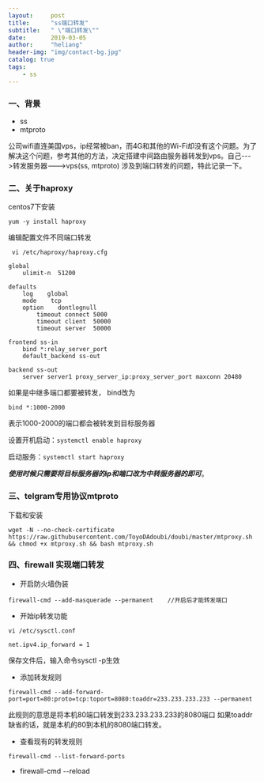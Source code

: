 ```yaml
---
layout:     post
title:      "ss端口转发"
subtitle:   " \"端口转发\""
date:       2019-03-05 
author:     "heliang"
header-img: "img/contact-bg.jpg"
catalog: true
tags:
    - ss
---
```



### 一、背景

- ss
- mtproto

公司wifi直连美国vps，ip经常被ban，而4G和其他的Wi-Fi却没有这个问题。为了解决这个问题，参考其他的方法，决定搭建中间路由服务器转发到vps。自己--->转发服务器--->vps(ss, mtproto)
涉及到端口转发的问题，特此记录一下。

### 二、关于haproxy
centos7下安装
```
yum -y install haproxy
```

编辑配置文件不同端口转发
```
 vi /etc/haproxy/haproxy.cfg
```

```
global
    ulimit-n  51200

defaults
    log    global
    mode    tcp
    option    dontlognull
        timeout connect 5000
        timeout client  50000
        timeout server  50000

frontend ss-in
    bind *:relay_server_port
    default_backend ss-out

backend ss-out
    server server1 proxy_server_ip:proxy_server_port maxconn 20480
```

如果是中继多端口都要被转发， bind改为
```
bind *:1000-2000
```
表示1000-2000的端口都会被转发到目标服务器

设置开机启动：```systemctl enable haproxy```

启动服务：```systemctl start haproxy```

***使用时候只需要将目标服务器的ip和端口改为中转服务器的即可***。


### 三、telgram专用协议mtproto

下载和安装

```
wget -N --no-check-certificate https://raw.githubusercontent.com/ToyoDAdoubi/doubi/master/mtproxy.sh && chmod +x mtproxy.sh && bash mtproxy.sh
```

### 四、firewall 实现端口转发
- 开启防火墙伪装
```
firewall-cmd --add-masquerade --permanent    //开启后才能转发端口
```

- 开始ip转发功能

```
vi /etc/sysctl.conf
```

```
net.ipv4.ip_forward = 1
```
保存文件后，输入命令sysctl -p生效
- 添加转发规则

```
firewall-cmd --add-forward-port=port=80:proto=tcp:toport=8080:toaddr=233.233.233.233 --permanent
```
此规则的意思是将本机80端口转发到233.233.233.233的8080端口
如果toaddr缺省的话，就是本机的80到本机的8080端口转发。

- 查看现有的转发规则

```
firewall-cmd --list-forward-ports
```

-  firewall-cmd --reload 










